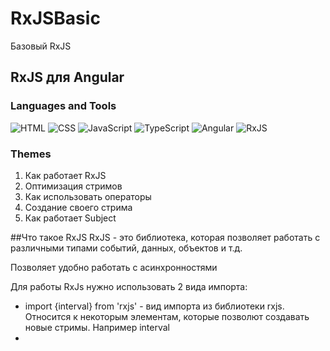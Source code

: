 # RxJSBasic
Базовый RxJS

## RxJS для Angular

### Languages and Tools
![HTML](https://img.shields.io/badge/-HTML5-090909?style=for-the-badge&logo=HTML5)
![CSS](https://img.shields.io/badge/-CSS-090909?style=for-the-badge&logo=CSS3)
![JavaScript](https://img.shields.io/badge/-JS-090909?style=for-the-badge&logo=JavaScript)
![TypeScript](https://img.shields.io/badge/-TypeScript-090909?style=for-the-badge&logo=TypeScript)
![Angular](https://img.shields.io/badge/-Angular-090909?style=for-the-badge&logo=angular)
![RxJS](https://img.shields.io/badge/-RxJS-090909?style=for-the-badge&logo=RxJS)

### Themes
<ol>
    <li>
        Как работает RxJS
    </li>
    <li>
        Оптимизация стримов
    </li>
    <li>
        Как использовать операторы
    </li>
    <li>
        Создание своего стрима
    </li>
    <li>
        Как работает Subject
    </li>
</ol>

##Что такое RxJS
RxJS - это библиотека, которая позволяет работать с различными типами событий, данных, объектов и т.д.

Позволяет удобно работать с асинхронностями

Для работы RxJs нужно использовать 2 вида импорта:
<ul>
<li>import {interval} from 'rxjs' - вид импорта из библиотеки rxjs. Относится к некоторым элементам, которые позволют создавать новые стримы. Например  interval</li>
<li></li>
</ul>
